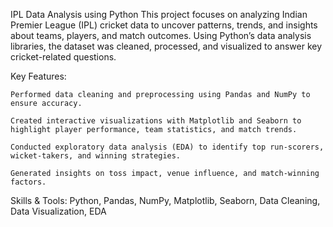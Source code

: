 IPL Data Analysis using Python
This project focuses on analyzing Indian Premier League (IPL) cricket data to uncover patterns, trends, and insights about teams, players, and match outcomes. Using Python’s data analysis libraries, the dataset was cleaned, processed, and visualized to answer key cricket-related questions.

Key Features:

    Performed data cleaning and preprocessing using Pandas and NumPy to ensure accuracy.

    Created interactive visualizations with Matplotlib and Seaborn to highlight player performance, team statistics, and match trends.

    Conducted exploratory data analysis (EDA) to identify top run-scorers, wicket-takers, and winning strategies.

    Generated insights on toss impact, venue influence, and match-winning factors.

Skills & Tools: Python, Pandas, NumPy, Matplotlib, Seaborn, Data Cleaning, Data Visualization, EDA
